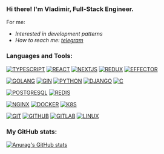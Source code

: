 ### Hi there! I'm Vladimir, Full-Stack Engineer.

For me:
- *Interested in development patterns*
- *How to reach me: [telegram](https://exiltrip.t.me)*


### Languages and Tools:


[![TYPESCRIPT](https://img.shields.io/badge/typescript-grey.svg?style=for-the-badge&logo=typescript)](#)
[![REACT](https://img.shields.io/badge/react-grey.svg?style=for-the-badge&logo=react)](#)
[![NEXTJS](https://img.shields.io/badge/nextjs-grey.svg?style=for-the-badge&logo=nextjs)](#)
[![REDUX](https://img.shields.io/badge/redux-grey.svg?style=for-the-badge&logo=redux)](#)
[![EFFECTOR](https://img.shields.io/badge/effector-grey.svg?style=for-the-badge&logo=effector)](#)

[![GOLANG](https://img.shields.io/badge/golang-grey.svg?style=for-the-badge&logo=go)](#)
[![GIN](https://img.shields.io/badge/gin-grey.svg?style=for-the-badge&logo=gin)](#)
[![PYTHON](https://img.shields.io/badge/python-grey.svg?style=for-the-badge&logo=python)](#)
[![DJANGO](https://img.shields.io/badge/django-grey.svg?style=for-the-badge&logo=django)](#)
[![C](https://img.shields.io/badge/clang-grey.svg?style=for-the-badge&logo=c)](#)

[![POSTGRESQL](https://img.shields.io/badge/PostgreSQL-grey.svg?style=for-the-badge&logo=postgreSQL)](#)
[![REDIS](https://img.shields.io/badge/redis-grey.svg?style=for-the-badge&logo=redis)](#)

[![NGINX](https://img.shields.io/badge/Nginx-grey.svg?style=for-the-badge&logo=nginx)](#)
[![DOCKER](https://img.shields.io/badge/Docker-grey.svg?style=for-the-badge&logo=docker)](#)
[![K8S](https://img.shields.io/badge/Kubernetes-grey.svg?style=for-the-badge&logo=kubernetes)](#)

[![GIT](https://img.shields.io/badge/Git-grey.svg?style=for-the-badge&logo=Git)](#)
[![GITHUB](https://img.shields.io/badge/GitHub-grey.svg?style=for-the-badge&logo=GitHub)](#)
[![GITLAB](https://img.shields.io/badge/GitLab-grey.svg?style=for-the-badge&logo=GitLab)](#)
[![LINUX](https://img.shields.io/badge/Linux-grey.svg?style=for-the-badge&logo=Linux)](#)


### My GitHub stats:

[![Anurag's GitHub stats](https://github-readme-stats.asklar.vercel.app/api?show_icons=true&include_all_commits=false&count_private=true&disable_animations=false&theme=dark&locale=en&hide_border=true&custom_title=Github&nbsp;Stats&username=exiltrip)](https://github.com/anuraghazra/github-readme-stats)
